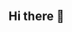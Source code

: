 ## Hi there 👋

<!--
**giseleumb/giseleumb** is a ✨ _special_ ✨ repository because its `README.md` (this file) appears on your GitHub profile.

Olá, eu sou a Gisele! 💜

Analista de Qualidade de Software no Laboratório de Pesquisa e Desenvolvimento para Usabilidade, Diversidade e Inclusão, atuando na escrita e execução de testes manuais e de integração, com foco em qualidade e usabilidade de software para garantir a entrega de produtos eficientes e acessíveis.

Minha trajetória inclui experiência em projetos acadêmicos e de inovação, trabalhando com requisitos de software, UX/UI e metodologias ágeis. Sou cofundadora do Developer Girls, uma iniciativa que incentiva a participação feminina na tecnologia, onde contribuo com conteúdos e organização de eventos como o Mulheres que Mudam o Mundo com a Tecnologia.

💡 Comprometida com o aprendizado contínuo, busco constantemente aprimorar minhas habilidades para identificar oportunidades, propor soluções e impulsionar a qualidade e a usabilidade dos softwares desenvolvidos.

🚀 Minhas Qualificações:
✅️ Testes Manuais e de Integração
✅️ Escrita e Execução de Casos de Teste
✅️ Testes de Caixa Preta
✅️ Metodologias Ágeis (Scrum e Kanban)
✅️ Banco de Dados (PostgreSQL)
✅️ Jira para Gestão de Testes
✅️ Docker
✅️ UX/UI Design e Prototipação
✅️ Experiência do Usuário
✅️ JavaScript, Python e C

🎯 Objetivo Profissional: 
Busco oportunidades para crescer na área de Qualidade de Software, aprimorando minhas habilidades em testes, processos ágeis e visão analítica para garantir a entrega de produtos eficientes e confiáveis.

📩 Vamos conectar? 😊
-->
